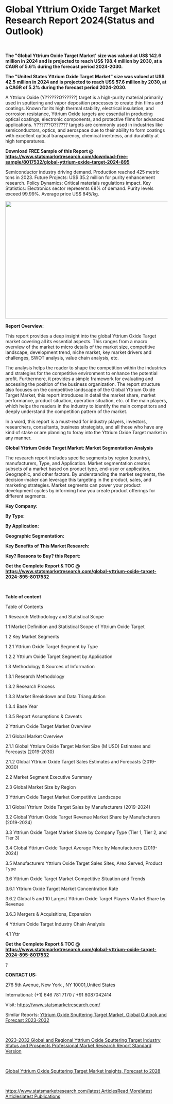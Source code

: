 <h1>Global Yttrium Oxide Target Market Research Report 2024(Status and Outlook)</h1><br/><p><strong>The "Global Yttrium Oxide Target Market&#39; size was valued at US$ 142.6 million in 2024 and is projected to reach US$ 198.4 million by 2030, at a <strong>CAGR</strong> of 5.6% during the forecast period 2024-2030.</strong></p>
 
 
 
 <p><strong>The "United States Yttrium Oxide Target Market" size was valued at US$ 42.5 million in 2024 and is projected to reach US$ 57.6 million by 2030, at a <strong>CAGR</strong> of 5.2% during the forecast period 2024-2030.</strong></p>
 
 
 
 <p>A Yttrium Oxide (Y??????O??????) target is a high-purity material primarily used in sputtering and vapor deposition processes to create thin films and coatings. Known for its high thermal stability, electrical insulation, and corrosion resistance, Yttrium Oxide targets are essential in producing optical coatings, electronic components, and protective films for advanced applications. Y??????O?????? targets are commonly used in industries like semiconductors, optics, and aerospace due to their ability to form coatings with excellent optical transparency, chemical inertness, and durability at high temperatures.</p>
 
 
 
 <p><strong>Download FREE Sample of this Report @ <a href="https://www.statsmarketresearch.com/download-free-sample/8017532/global-yttrium-oxide-target-2024-895">https://www.statsmarketresearch.com/download-free-sample/8017532/global-yttrium-oxide-target-2024-895</a></strong></p>
 
 
 
 <p>Semiconductor industry driving demand. Production reached 425 metric tons in 2023. Future Projects: US$ 35.2 million for purity enhancement research. Policy Dynamics: Critical materials regulations impact. Key Statistics: Electronics sector represents 68% of demand. Purity levels exceed 99.99%. Average price US$ 845/kg.</p>
 
 
 
 <p><img alt="" src="https://www.24marketreports.com/assets/report-images/GlobalYttriumOxideTargetMarket.png" style="height:366px; width:731px" /></p>
 
 
 
 <p><strong>Report Overview:</strong></p>
 
 
 
 <p>This report provides a deep insight into the global Yttrium Oxide Target market covering all its essential aspects. This ranges from a macro overview of the market to micro details of the market size, competitive landscape, development trend, niche market, key market drivers and challenges, SWOT analysis, value chain analysis, etc.</p>
 
 
 
 <p>The analysis helps the reader to shape the competition within the industries and strategies for the competitive environment to enhance the potential profit. Furthermore, it provides a simple framework for evaluating and accessing the position of the business organization. The report structure also focuses on the competitive landscape of the Global Yttrium Oxide Target Market, this report introduces in detail the market share, market performance, product situation, operation situation, etc. of the main players, which helps the readers in the industry to identify the main competitors and deeply understand the competition pattern of the market.</p>
 
 
 
 <p>In a word, this report is a must-read for industry players, investors, researchers, consultants, business strategists, and all those who have any kind of stake or are planning to foray into the Yttrium Oxide Target market in any manner.</p>
 
 
 
 <p><strong>Global Yttrium Oxide Target Market: Market Segmentation Analysis</strong></p>
 
 
 
 <p>The research report includes specific segments by region (country), manufacturers, Type, and Application. Market segmentation creates subsets of a market based on product type, end-user or application, Geographic, and other factors. By understanding the market segments, the decision-maker can leverage this targeting in the product, sales, and marketing strategies. Market segments can power your product development cycles by informing how you create product offerings for different segments.</p>
 
 
 
 <p><strong>Key Company:</strong></p>
 
 
 
 <p><strong>By Type:</strong></p>
 
 
 
 <p><strong><strong>By Application</strong>:</strong></p>
 
 
 
 <p><strong>Geographic Segmentation:</strong></p>
 
 
 
 <p><strong>Key Benefits of This Market Research:</strong></p>
 
 
 
 <p><strong>Key? <strong>Reasons to Buy</strong>? this Report:</strong></p>
 
 
 
 <div><b>Get the Complete Report & TOC @ <a href="https://www.statsmarketresearch.com/global-yttrium-oxide-target-2024-895-8017532">https://www.statsmarketresearch.com/global-yttrium-oxide-target-2024-895-8017532</a></b></div>
 
 
 
 <p><br />
 
 <b>Table of content</b></p>
 
 
 
 <p>Table of Contents<br />
 
 1 Research Methodology and Statistical Scope<br />
 
 1.1 Market Definition and Statistical Scope of Yttrium Oxide Target<br />
 
 1.2 Key Market Segments<br />
 
 1.2.1 Yttrium Oxide Target Segment by Type<br />
 
 1.2.2 Yttrium Oxide Target Segment by Application<br />
 
 1.3 Methodology & Sources of Information<br />
 
 1.3.1 Research Methodology<br />
 
 1.3.2 Research Process<br />
 
 1.3.3 Market Breakdown and Data Triangulation<br />
 
 1.3.4 Base Year<br />
 
 1.3.5 Report Assumptions & Caveats<br />
 
 2 Yttrium Oxide Target Market Overview<br />
 
 2.1 Global Market Overview<br />
 
 2.1.1 Global Yttrium Oxide Target Market Size (M USD) Estimates and Forecasts (2019-2030)<br />
 
 2.1.2 Global Yttrium Oxide Target Sales Estimates and Forecasts (2019-2030)<br />
 
 2.2 Market Segment Executive Summary<br />
 
 2.3 Global Market Size by Region<br />
 
 3 Yttrium Oxide Target Market Competitive Landscape<br />
 
 3.1 Global Yttrium Oxide Target Sales by Manufacturers (2019-2024)<br />
 
 3.2 Global Yttrium Oxide Target Revenue Market Share by Manufacturers (2019-2024)<br />
 
 3.3 Yttrium Oxide Target Market Share by Company Type (Tier 1, Tier 2, and Tier 3)<br />
 
 3.4 Global Yttrium Oxide Target Average Price by Manufacturers (2019-2024)<br />
 
 3.5 Manufacturers Yttrium Oxide Target Sales Sites, Area Served, Product Type<br />
 
 3.6 Yttrium Oxide Target Market Competitive Situation and Trends<br />
 
 3.6.1 Yttrium Oxide Target Market Concentration Rate<br />
 
 3.6.2 Global 5 and 10 Largest Yttrium Oxide Target Players Market Share by Revenue<br />
 
 3.6.3 Mergers & Acquisitions, Expansion<br />
 
 4 Yttrium Oxide Target Industry Chain Analysis<br />
 
 4.1 Yttr</p>
 
 
 
 <div><b>Get the Complete Report & TOC @ <a href="https://www.statsmarketresearch.com/global-yttrium-oxide-target-2024-895-8017532">https://www.statsmarketresearch.com/global-yttrium-oxide-target-2024-895-8017532</a></b></div>
 
 
 
 <p>? </p>
 
 
 
 <p><b>CONTACT US:</b><br />
 
 276 5th Avenue, New York , NY 10001,United States<br />
 
 International: (+1) 646 781 7170 / +91 8087042414<br />
 
 Visit: <a href="https://www.statsmarketresearch.com/">https://www.statsmarketresearch.com/</a><br />
 
 Similar Reports: <a href="https://www.statsmarketresearch.com/global-yttrium-oxide-target-2024-895-8017532">Yttrium Oxide Sputtering Target Market, Global Outlook and Forecast 2023-2032</a><br />
 
 <br />
 
 <a href="https://www.statsmarketresearch.com/global-yttrium-oxide-target-2024-895-8017532">2023-2032 Global and Regional Yttrium Oxide Sputtering Target Industry Status and Prospects Professional Market Research Report Standard Version</a><br />
 
 <br />
 
 <a href="https://www.statsmarketresearch.com/global-yttrium-oxide-target-2024-895-8017532">Global Yttrium Oxide Sputtering Target Market Insights, Forecast to 2028</a><br />
 
 <br />
 
 <a href="https://gyeongbokgung.com">https://www.statsmarketresearch.com/</a><a href="https://hallyeomaritime.com">latest Articles</a><a href="https://jingwansa.com">Read More</a><a href="https://nguoiviet.jp/">latest Articles</a><a href="https://www.intelmarketresearch.com/">latest Publications</a></p>